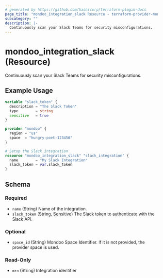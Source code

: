 ```yaml
---
# generated by https://github.com/hashicorp/terraform-plugin-docs
page_title: "mondoo_integration_slack Resource - terraform-provider-mondoo"
subcategory: ""
description: |-
  Continuously scan your Slack Teams for security misconfigurations.
---
```


# mondoo_integration_slack (Resource)

Continuously scan your Slack Teams for security misconfigurations.

## Example Usage

```terraform
variable "slack_token" {
  description = "The Slack Token"
  type        = string
  sensitive   = true
}

provider "mondoo" {
  region = "us"
  space  = "hungry-poet-123456"
}

# Setup the Slack integration
resource "mondoo_integration_slack" "slack_integration" {
  name        = "My Slack Integration"
  slack_token = var.slack_token
}
```

<!-- schema generated by tfplugindocs -->
## Schema

### Required

- `name` (String) Name of the integration.
- `slack_token` (String, Sensitive) The Slack token to authenticate with the Slack API.

### Optional

- `space_id` (String) Mondoo Space Identifier. If it is not provided, the provider space is used.

### Read-Only

- `mrn` (String) Integration identifier
